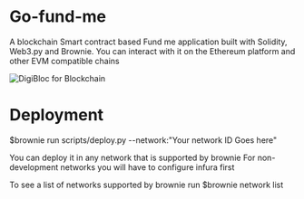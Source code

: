 # Go-fund-me
A blockchain Smart contract based Fund me application built with Solidity, Web3.py and Brownie. You can interact with it on the Ethereum platform and other EVM compatible chains

![DigiBloc for Blockchain](https://user-images.githubusercontent.com/38860432/173959564-cced06cc-8465-4c02-882d-ac4377df5ae3.png)

# Deployment
$brownie run scripts/deploy.py --network:"Your network ID Goes here"

You can deploy it in any network that is supported by brownie
For non-development networks you will have to configure infura first

To see a list of networks supported by brownie run
$brownie network list
